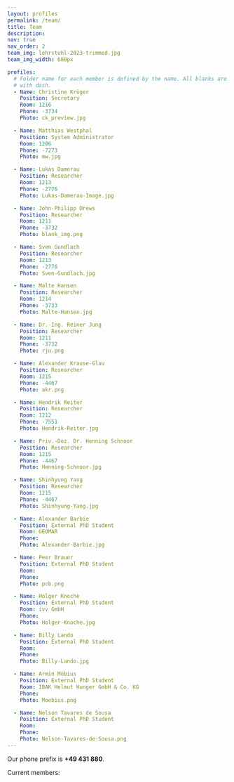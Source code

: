 ```yaml
---
layout: profiles
permalink: /team/
title: Team
description:
nav: true
nav_order: 2
team_img: lehrstuhl-2023-trimmed.jpg
team_img_width: 680px

profiles:
  # Folder name for each member is defined by the name. All blanks are replaced
  # with dash.
  - Name: Christine Krüger
    Position: Secretary
    Room: 1216
    Phone: -3734
    Photo: ck_preview.jpg

  - Name: Matthias Westphal
    Position: System Administrator
    Room: 1206
    Phone: -7273
    Photo: mw.jpg

  - Name: Lukas Damerau
    Position: Researcher
    Room: 1213
    Phone: -2776
    Photo: Lukas-Damerau-Image.jpg

  - Name: John-Philipp Drews
    Position: Researcher
    Room: 1211
    Phone: -3732
    Photo: blank_img.png

  - Name: Sven Gundlach
    Position: Researcher
    Room: 1213
    Phone: -2776
    Photo: Sven-Gundlach.jpg

  - Name: Malte Hansen
    Position: Researcher
    Room: 1214
    Phone: -3733
    Photo: Malte-Hansen.jpg

  - Name: Dr.-Ing. Reiner Jung
    Position: Researcher
    Room: 1211
    Phone: -3732
    Photo: rju.png

  - Name: Alexander Krause-Glau
    Position: Researcher
    Room: 1215
    Phone: -4467
    Photo: akr.png

  - Name: Hendrik Reiter
    Position: Researcher
    Room: 1212
    Phone: -7551
    Photo: Hendrik-Reiter.jpg

  - Name: Priv.-Doz. Dr. Henning Schnoor
    Position: Researcher
    Room: 1215
    Phone: -4467
    Photo: Henning-Schnoor.jpg

  - Name: Shinhyung Yang
    Position: Researcher
    Room: 1215
    Phone: -4467
    Photo: Shinhyung-Yang.jpg

  - Name: Alexander Barbie
    Position: External PhD Student
    Room: GEOMAR
    Phone:
    Photo: Alexander-Barbie.jpg

  - Name: Peer Brauer
    Position: External PhD Student
    Room:
    Phone:
    Photo: pcb.png

  - Name: Holger Knoche
    Position: External PhD Student
    Room: ivv GmbH
    Phone:
    Photo: Holger-Knoche.jpg

  - Name: Billy Lando
    Position: External PhD Student
    Room:
    Phone:
    Photo: Billy-Lando.jpg

  - Name: Armin Möbius
    Position: External PhD Student
    Room: IBAK Helmut Hunger GmbH & Co. KG
    Phone:
    Photo: Moebius.png

  - Name: Nelson Tavares de Sousa
    Position: External PhD Student
    Room:
    Phone:
    Photo: Nelson-Tavares-de-Sousa.png
---
```

Our phone prefix is **+49 431 880**.

Current members:
